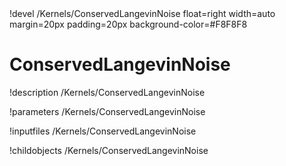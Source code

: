 <!-- MOOSE Object Documentation Stub: Remove this when content is added. -->!devel /Kernels/ConservedLangevinNoise float=right width=auto margin=20px padding=20px background-color=#F8F8F8


# ConservedLangevinNoise
!description /Kernels/ConservedLangevinNoise

!parameters /Kernels/ConservedLangevinNoise

!inputfiles /Kernels/ConservedLangevinNoise

!childobjects /Kernels/ConservedLangevinNoise
